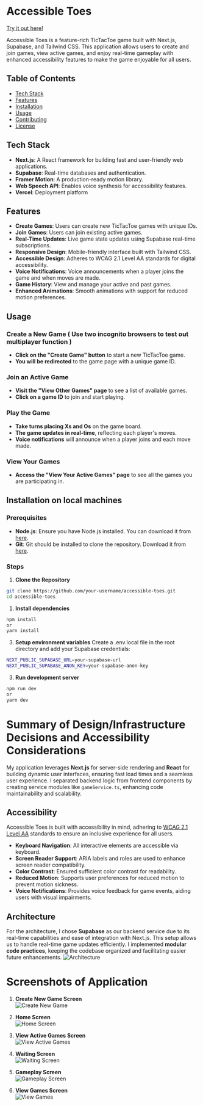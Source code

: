 # Accessible Toes

[Try it out here!](https://accessibletoe-a6ubjoo4g-wenjebs-projects.vercel.app/)

Accessible Toes is a feature-rich TicTacToe game built with Next.js, Supabase, and Tailwind CSS. This application allows users to create and join games, view active games, and enjoy real-time gameplay with enhanced accessibility features to make the game enjoyable for all users.

## Table of Contents

- [Tech Stack](#tech-stack)
- [Features](#features)
- [Installation](#installation)
- [Usage](#usage)
- [Contributing](#contributing)
- [License](#license)

## Tech Stack

- **Next.js**: A React framework for building fast and user-friendly web applications.
- **Supabase**: Real-time databases and authentication.
- **Framer Motion**: A production-ready motion library.
- **Web Speech API**: Enables voice synthesis for accessibility features.
- **Vercel**: Deployment platform

## Features

- **Create Games**: Users can create new TicTacToe games with unique IDs.
- **Join Games**: Users can join existing active games.
- **Real-Time Updates**: Live game state updates using Supabase real-time subscriptions.
- **Responsive Design**: Mobile-friendly interface built with Tailwind CSS.
- **Accessible Design**: Adheres to WCAG 2.1 Level AA standards for digital accessibility.
- **Voice Notifications**: Voice announcements when a player joins the game and when moves are made.
- **Game History**: View and manage your active and past games.
- **Enhanced Animations**: Smooth animations with support for reduced motion preferences.

## Usage

### Create a New Game ( Use two incognito browsers to test out multiplayer function )

- **Click on the "Create Game" button** to start a new TicTacToe game.
- **You will be redirected** to the game page with a unique game ID.

### Join an Active Game

- **Visit the "View Other Games" page** to see a list of available games.
- **Click on a game ID** to join and start playing.

### Play the Game

- **Take turns placing Xs and Os** on the game board.
- **The game updates in real-time**, reflecting each player's moves.
- **Voice notifications** will announce when a player joins and each move made.

### View Your Games

- **Access the "View Your Active Games" page** to see all the games you are participating in.

## Installation on local machines

### Prerequisites

- **Node.js**: Ensure you have Node.js installed. You can download it from [here](https://nodejs.org/).
- **Git**: Git should be installed to clone the repository. Download it from [here](https://git-scm.com/).

### Steps

1. **Clone the Repository**

```bash
git clone https://github.com/your-username/accessible-toes.git
cd accessible-toes
```

1. **Install dependencies**

```bash
npm install
or
yarn install
```

3. **Setup environment variables**
   Create a .env.local file in the root directory and add your Supabase credentials:

```bash
NEXT_PUBLIC_SUPABASE_URL=your-supabase-url
NEXT_PUBLIC_SUPABASE_ANON_KEY=your-supabase-anon-key
```

3. **Run development server**

```bash
npm run dev
or
yarn dev
```

# Summary of Design/Infrastructure Decisions and Accessibility Considerations

My application leverages **Next.js** for server-side rendering and **React** for building dynamic user interfaces, ensuring fast load times and a seamless user experience. I separated backend logic from frontend components by creating service modules like `gameService.ts`, enhancing code maintainability and scalability.

## Accessibility

Accessible Toes is built with accessibility in mind, adhering to [WCAG 2.1 Level AA](https://www.w3.org/TR/WCAG21/) standards to ensure an inclusive experience for all users.

- **Keyboard Navigation**: All interactive elements are accessible via keyboard.
- **Screen Reader Support**: ARIA labels and roles are used to enhance screen reader compatibility.
- **Color Contrast**: Ensured sufficient color contrast for readability.
- **Reduced Motion**: Supports user preferences for reduced motion to prevent motion sickness.
- **Voice Notifications**: Provides voice feedback for game events, aiding users with visual impairments.
  
## Architecture

For the architecture, I chose **Supabase** as our backend service due to its real-time capabilities and ease of integration with Next.js. This setup allows us to handle real-time game updates efficiently. I implemented **modular code practices**, keeping the codebase organized and facilitating easier future enhancements.
![Architecture](./docs/architecture.png)

# Screenshots of Application
1. **Create New Game Screen**  
   ![Create New Game](./docs/creategame.png)

2. **Home Screen**  
   ![Home Screen](./docs/home.png)

3. **View Active Games Screen**  
   ![View Active Games](./docs/viewactivegames.png)

4. **Waiting Screen**  
   ![Waiting Screen](./docs/waiting.png)

5. **Gameplay Screen**  
   ![Gameplay Screen](./docs/gameplay.png)

6. **View Games Screen**  
   ![View Games](./docs/viewgames.png)

